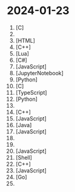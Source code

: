 # 2024-01-23

1. [](https://github.comundefined "Lean's LEDE source") [C]
2. [](https://github.comundefined "TikTok免拔卡解锁最新支持 iPhone （iOS 17.3） 、TikTok（V32.8.0）、TikTok TestFlight，支持更换地区 、发布视频 、 直播 、点赞评论、私聊等！") 
3. [](https://github.comundefined "经济学人(含音频)、纽约客、卫报、连线、大西洋月刊等英语杂志免费下载,支持epub、mobi、pdf格式, 每周更新") [HTML]
4. [](https://github.comundefined "Qt based cross-platform GUI proxy configuration manager (backend: v2ray / sing-box)") [C++]
5. [](https://github.comundefined "Rime 配置：雾凇拼音 | 长期维护的简体词库") [Lua]
6. [](https://github.comundefined "实用的开源多功能原神工具箱 🧰 / Multifunctional Open-Source Genshin Impact Toolkit 🧰") [C#]
7. [](https://github.comundefined "使用 NextJS + Notion API 实现的，支持多种部署方案的静态博客，无需服务器、零门槛搭建网站，为Notion和所有创作者设计。 (A static blog built with NextJS and Notion API, supporting multiple deployment options. No server required, zero threshold to set up a website. Designed for Notion and all creators.)") [JavaScript]
8. [](https://github.comundefined "Deep Learning System core principles introduction.") [JupyterNotebook]
9. [](https://github.comundefined "Galgame翻译工具，支持剪贴板、OCR、HOOK，支持40余种翻译引擎。Visual Novel translate tool , support clipboard / OCR/ HOOK, support 40+ translate engines.") [Python]
10. [](https://github.comundefined "A local DNS server to obtain the fastest website IP for the best Internet experience, support DoT, DoH. 一个本地DNS服务器，获取最快的网站IP，获得最佳上网体验，支持DoH，DoT。") [C]
11. [](https://github.comundefined "支持 Python3、JavaScript、Shell、Typescript 的定时任务管理平台（Timed task management platform supporting Python3, JavaScript, Shell, Typescript）") [TypeScript]
12. [](https://github.comundefined "Book_3_《数学要素》 | 鸢尾花书：从加减乘除到机器学习；上架；欢迎继续纠错，纠错多的同学还会有赠书！") [Python]
13. [](https://github.comundefined "提供多款 Shadowrocket 规则，拥有强劲的广告过滤功能。每日8时重新构建规则。") 
14. [](https://github.comundefined "a lighter, faster browser kernel of blink to integrate HTML UI in your app. 一个小巧、轻量的浏览器内核，用来取代wke和libcef") [C++]
15. [](https://github.comundefined "✯ 一个可直连访问的电视/广播图标库与相关工具项目 ✯ 🔕 永久免费 直连访问 完整开源 不断完善的台标 支持IPv4/IPv6双栈访问 🔕") [JavaScript]
16. [](https://github.comundefined "强大易用的开源建站工具。") [Java]
17. [](https://github.comundefined "小火箭 shadowrocket 配置文件 模块 脚本 module sgmodule 图文教程 规则 分流 破解 解锁") [JavaScript]
18. [](https://github.comundefined "免费机场公益机场收集/免费vpn-定时更新") 
19. [](https://github.comundefined "科技爱好者周刊，每周五发布") 
20. [](https://github.comundefined "一木TVBOX自用仓库") [JavaScript]
21. [](https://github.comundefined "程序员在家做饭方法指南。Programmer's guide about how to cook at home (Chinese only).") [Shell]
22. [](https://github.comundefined "《明日方舟》小助手，全日常一键长草！| A one-click tool for the daily tasks of Arknights, supporting all clients.") [C++]
23. [](https://github.comundefined "FongMi影视和tvbox配置文件，如果喜欢，请Fork自用。使用前请仔细阅读仓库说明，一旦使用将被视为你已了解。") [JavaScript]
24. [](https://github.comundefined "🌩「自选优选 IP」测试 Cloudflare CDN 延迟和速度，获取最快 IP ！当然也支持其他 CDN / 网站 IP ~") [Go]
25. [](https://github.comundefined "翻墙-科学上网、自由上网、免费科学上网、免费翻墙、油管youtube、fanqiang、VPN、一键翻墙浏览器，vps一键搭建翻墙服务器脚本/教程，免费shadowsocks/ss/ssr/v2ray/goflyway账号/节点，翻墙梯子，电脑、手机、iOS、安卓、windows、Mac、Linux、路由器翻墙、科学上网") 
